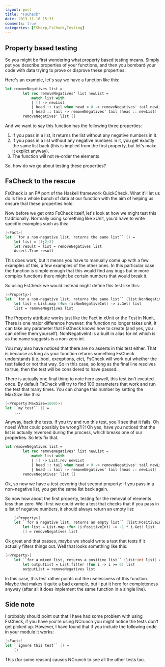 ```yaml
---
layout: post
title: "FsCheck"
date: 2013-11-16 15:33
comments: true
categories: [FSharp,FsCheck,Testing]
---
```

## Property based testing
So you might be first wondering what property based testing means. Simply put you describe properties of your functions, and then you bombard your code with data trying to prove or disprove these properties.

Here's an example, let's say we have a function like this: 

``` fsharp Remove Negatives Function
let removeNegatives list =
        let rec removeNegatives' list newList =
            match list with
            | [] -> newList
            | head :: tail when head < 0 -> removeNegatives' tail newList 
            | head :: tail -> removeNegatives' tail (head :: newList)
        removeNegatives' list []
```
And we want to say this function has the following three properties:

1. If you pass in a list, it returns the list without any negative numbers in it.
2. If you pass in a list without any negative numbers in it, you get exactly the same list back (this is implied from the first property, but let's make it explict anyway).
3. The function will not re-order the elements.

So, how do we go about testing these properties?

## FsCheck to the rescue
FsCheck is an F# port of the Haskell framework QuickCheck. What it'll let us do is fire a whole bunch of data at our function with the aim of helping us ensure that these properties hold.

Now before we get onto FsCheck itself, let's look at how we might test this traditionally. Normally using something like xUnit, you'd have to write specific examples such as this:

``` fsharp Normal test 
[<Fact>]
let ``for a non-negative list, returns the same list`` () =
    let list = [1;2;3]
    let result = list = removeNegatives list
    Assert.True result
```

This does work, but it means you have to manually come up with a few examples of this, a few examples of the other ones. In this particular case the function is simple enough that this would find any bugs but in more complex functions there might be certain numbers that would break it.

So using FsCheck we would instead might define this test like this:

``` fsharp FsCheck test
[<Property>]
let ``for a non-negative list, returns the same list`` (list:NonNegativeInt list) =
    let list = List.map (fun (i:NonNegativeInt) -> i.Get) list
    list = removeNegatives list   
```

The Property attribute works just like the Fact in xUnit or the Test in Nunit. There is one major difference however: the function no longer takes unit, it can take any parameter that FsCheck knows how to create (and yes, you can define them yourself). NonNegativeInt is a built in alias for int which is as the name suggests is a non-zero int.

You may also have noticed that there are no asserts in this test either. That is because as long as your function returns something FsCheck understands (i.e. bool, exceptions, etc), FsCheck will work out whether the test failed or not that way. So in this case, so long as the final line resolves to true, then the test will be considered to have passed.

There is actually one final thing to note here aswell, this test isn't excuted once. By default FsCheck will try to find 100 parameters that work and run the test that many times. You can change this number by setting the MaxSize like this:

``` fsharp FsCheck MaxSize
[<Property(MaxSize=1000)>]
let ``my test`` () =
    ...
```

Anyway, back the tests. If you try and run this test, you'll see that it fails. Oh noes! What could possibly be wrong?!?! Oh yes, have you noticed that the list is actually reversed during the process, which breaks one of our properties. So lets fix that.

``` fsharp Remove Negatives Function V2
let removeNegatives list =
        let rec removeNegatives' list newList =
            match list with
            | [] -> List.rev newList
            | head :: tail when head < 0 -> removeNegatives' tail newList 
            | head :: tail -> removeNegatives' tail (head :: newList)
        removeNegatives' list []
```

Ok, so now we have a test covering that second property: if you pass in a non-negative list, you get the same list back again.

So now how about the first property, testing for the removal of elements less than zero. Well first we could write a test that checks that if you pass in a list of negative numbers, it should always return an empty list:

``` fsharp 
    [<Property>]
    let ``for a negative list, returns an empty list`` (list:PositiveInt list) =
        let list = List.map (fun (i:PositiveInt) -> -1 * i.Get) list
        [] = removeNegatives list   
```

Ok great and that passes, maybe we should write a test that tests if it actually filters things out. Well that looks something like this:

``` fsharp
[<Property>]
    let ``for a mixed list, returns a positive list`` (list:int list) =
        let outputList = List.filter (fun i -> i >= 0) list
        outputList = removeNegatives list  
```

In this case, this test rather points out the uselessness of this function. Maybe that makes it quite a bad example, but I put it here for completeness anyway (after all it does implement the same function in a single line).

## Side note
I probably should point out that I have had some problem with using FsCheck, if you have you're using NCrunch you might notice the tests don't get picked up. However, I have found that if you include the following code in your module it works:

``` fsharp
[<Fact>]
let ``ignore this test`` () =
    ()
```

This (for some reason) causes NCrunch to see all the other tests too.